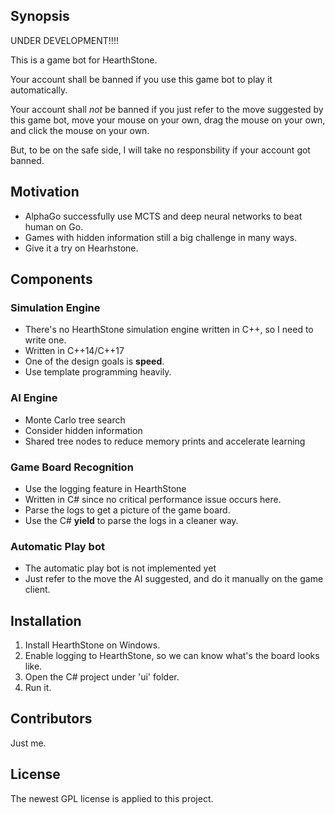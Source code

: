 ## Synopsis

UNDER DEVELOPMENT!!!!

This is a game bot for HearthStone.

Your account shall be banned if you use this game bot to play it automatically.

Your account shall *not* be banned if you just refer to the move suggested by this game bot, move your mouse on your own, drag the mouse on your own, and click the mouse on your own.

But, to be on the safe side, I will take no responsbility if your account got banned.

## Motivation

* AlphaGo successfully use MCTS and deep neural networks to beat human on Go.
* Games with hidden information still a big challenge in many ways.
* Give it a try on Hearhstone.

## Components

### Simulation Engine
* There's no HearthStone simulation engine written in C++, so I need to write one.
* Written in C++14/C++17
* One of the design goals is **speed**.
* Use template programming heavily.

### AI Engine
* Monte Carlo tree search
* Consider hidden information
* Shared tree nodes to reduce memory prints and accelerate learning

### Game Board Recognition
* Use the logging feature in HearthStone
* Written in C# since no critical performance issue occurs here.
* Parse the logs to get a picture of the game board.
* Use the C# **yield** to parse the logs in a cleaner way.

### Automatic Play bot
* The automatic play bot is not implemented yet
* Just refer to the move the AI suggested, and do it manually on the game client.

## Installation

1. Install HearthStone on Windows.
2. Enable logging to HearthStone, so we can know what's the board looks like.
3. Open the C# project under 'ui' folder.
4. Run it.

## Contributors

Just me.

## License

The newest GPL license is applied to this project.

